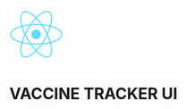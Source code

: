 ![React Logo](https://github.com/vercel/vercel/blob/main/packages/frameworks/logos/react.svg)

# VACCINE TRACKER UI

